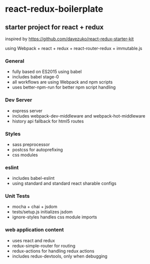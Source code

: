 # react-redux-boilerplate

## starter project for react + redux

inspired by https://github.com/davezuko/react-redux-starter-kit

using Webpack + react + redux + react-router-redux + immutable.js

### General
* fully based on ES2015 using babel
* includes babel stage-0
* all workflows are using Webpack and npm scripts
* uses better-npm-run for better npm script handling

### Dev Server
* express server
* includes webpack-dev-middleware and webpack-hot-middleware
* history api fallback for html5 routes

### Styles
* sass preprocessor
* postcss for autoprefixing
* css modules

### eslint
* includes babel-eslint
* using standard and standard react sharable configs

### Unit Tests
* mocha + chai + jsdom
* tests/setup.js initializes jsdom
* ignore-styles handles css module imports

### web application content
* uses react and redux
* redux-simple-router for routing
* redux-actions for handling redux actions
* includes redux-devtools, only when debugging
